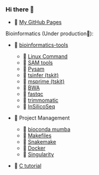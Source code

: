 ### Hi there 👋

- 💬 [My GitHub Pages](https://jingwora.github.io/index.html)

Bioinformatics (Under production🌱):

- 📕 [bioinformatics-tools](https://github.com/jingwora/bioinformatics-on-cloud)
  - 📄 [Linux Command](https://github.com/jingwora/bioinformatics-tools/blob/main/tools/linux-command/linux-cmd.ipynb)
  - 📄 [SAM tools](https://github.com/jingwora/bioinformatics-on-cloud/blob/main/tools/SAMtools/SAMtools_v-01.ipynb)
  - 📄 [Pysam](https://github.com/jingwora/bioinformatics-on-cloud/blob/main/tools/pysam/pysam_v-01.ipynb)
  - 📄 [tsinfer (tskit)](https://github.com/jingwora/bioinformatics-on-cloud/blob/main/tools/tsinfer/Tskit-tsinfer_v-01.ipynb)
  - 📄 [msprime (tskit)](https://github.com/jingwora/bioinformatics-on-cloud/blob/main/tools/msprime/msprime_v-01.ipynb)
  - 📄 [BWA](https://github.com/jingwora/bioinformatics-on-cloud/blob/main/tools/bwa/bwa_v-02-03.ipynb)
  - 📄 [fastqc](https://github.com/jingwora/bioinformatics-tools/blob/main/tools/fastqc/fastqc.ipynb)
  - 📄 [trimmomatic](https://github.com/jingwora/bioinformatics-tools/blob/main/tools/trimmomatic/trimmomatic.ipynb)
  - 📄 [InSilicoSeq](https://github.com/jingwora/bioinformatics-tools/blob/main/tools/InSilicoSeq/InSilicoSeq.ipynb)
 
- 📕 Project Management
  - 📄 [bioconda mumba](https://github.com/jingwora/bioinformatics-tools/blob/main/tools/bioconda/bioconda.ipynb)
  - 📄 [Makefiles](https://github.com/jingwora/bioinformatics-tools/blob/main/tools/Makefile/Makefile-tutorial.ipynb)
  - 📄 [Snakemake](https://github.com/jingwora/bioinformatics-on-cloud/blob/main/tools/Snakemake/snakemake-tutorial/example-workflow.ipynb)
  - 📄 [Docker](https://github.com/jingwora/bioinformatics-tools/blob/main/tools/docker/docker-tutorial.ipynb)
  - 📄 [Singularity](https://github.com/jingwora/bioinformatics-tools/blob/main/tools/singularity/Singularity-01-lolcow.ipynb)
 
- 📕 [C tutorial](https://github.com/jingwora/c_tutorial)


<!--
**jingwora/jingwora** is a ✨ _special_ ✨ repository because its `README.md` (this file) appears on your GitHub profile.

Here are some ideas to get you started:

- 🔭 I’m currently working on ...
- 🌱 I’m currently learning ...
- 👯 I’m looking to collaborate on ...
- 🤔 I’m looking for help with ...
- 💬 Ask me about ...
- 📫 How to reach me: ...
- 😄 Pronouns: ...
- ⚡ Fun fact: ...
-->
